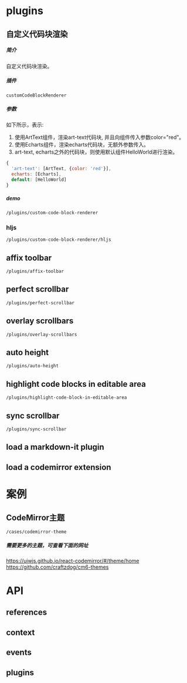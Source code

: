 # plugins

## 自定义代码块渲染

##### 简介
自定义代码块渲染。

##### 插件
`customCodeBlockRenderer`

##### 参数
如下所示，表示:
1. 使用ArtText组件，渲染art-text代码块, 并且向组件传入参数color="red"。
1. 使用Echarts组件，渲染echarts代码块，无额外参数传入。 
1. art-text, echarts之外的代码块，则使用默认组件HelloWorld进行渲染。
```javascript
{
  'art-text': [ArtText, {color: 'red'}],
  echarts: [Echarts],
  default: [HelloWorld]
}
```

##### demo

```demo
/plugins/custom-code-block-renderer
```

### hljs

```demo
/plugins/custom-code-block-renderer/hljs
```

## affix toolbar

```demo
/plugins/affix-toolbar
```

## perfect scrollbar

```demo
/plugins/perfect-scrollbar
```

## overlay scrollbars

```demo
/plugins/overlay-scrollbars
```

## auto height

```demo
/plugins/auto-height
```
## highlight code blocks in editable area

```demo
/plugins/highlight-code-block-in-editable-area
```
## sync scrollbar

```demo
/plugins/sync-scrollbar
```

## load a markdown-it plugin

## load a codemirror extension

# 案例

## CodeMirror主题

```demo
/cases/codemirror-theme
```

##### 需要更多的主题，可查看下面的网址
https://uiwjs.github.io/react-codemirror/#/theme/home
https://github.com/craftzdog/cm6-themes

# API

## references

## context

## events

## plugins